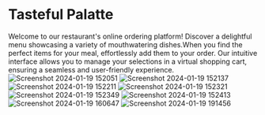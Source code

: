 # Tasteful Palatte

Welcome to our restaurant's online ordering platform! Discover a delightful menu showcasing a variety of mouthwatering dishes.When you find the perfect items for your meal, effortlessly add them to your order.
Our intuitive interface allows you to manage your selections in a virtual shopping cart, ensuring a seamless and user-friendly experience.![Screenshot 2024-01-19 152051](https://github.com/venkateshwar-naik/restaurent/assets/156400758/3a986cf1-ca95-4073-ac56-cf407e39eff3)
![Screenshot 2024-01-19 152137](https://github.com/venkateshwar-naik/restaurent/assets/156400758/b2083f24-b101-445a-81a0-fb87aadcb94f)
![Screenshot 2024-01-19 152211](https://github.com/venkateshwar-naik/restaurent/assets/156400758/6135190e-f9e3-4eac-883b-55d031b819fb)
![Screenshot 2024-01-19 152321](https://github.com/venkateshwar-naik/restaurent/assets/156400758/5419144c-deab-4c85-8555-20055228ceda)
![Screenshot 2024-01-19 152349](https://github.com/venkateshwar-naik/restaurent/assets/156400758/b7c1b76a-6030-49b6-a1ae-a470bc0af1ca)
![Screenshot 2024-01-19 152413](https://github.com/venkateshwar-naik/restaurent/assets/156400758/3f61f105-175d-4430-8950-477c9e3d9f4e)
![Screenshot 2024-01-19 160647](https://github.com/venkateshwar-naik/restaurent/assets/156400758/58adb874-d123-449c-ab00-8f2afef59afa)
![Screenshot 2024-01-19 191456](https://github.com/venkateshwar-naik/Smart-billing/assets/156400758/80535b47-be79-4403-a70d-26eb4a98745e)
